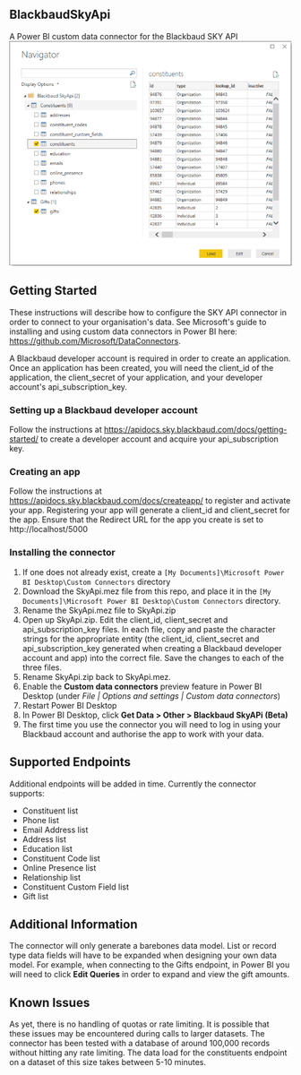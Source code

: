 ## BlackbaudSkyApi
A Power BI custom data connector for the Blackbaud SKY API
![PBIGetData](blobs/getdata.png "SKY API in Get Data")

## Getting Started
These instructions will describe how to configure the SKY API connector in order to connect to your organisation's data. See Microsoft's guide to installing and using custom data connectors in Power BI here: https://github.com/Microsoft/DataConnectors.

A Blackbaud developer account is required in order to create an application. Once an application has been created, you will need the client_id of the application, the client_secret of your application, and your developer account's api_subscription_key.

### Setting up a Blackbaud developer account
Follow the instructions at https://apidocs.sky.blackbaud.com/docs/getting-started/ to create a developer account and acquire your api_subscription key.

### Creating an app
Follow the instructions at https://apidocs.sky.blackbaud.com/docs/createapp/ to register and activate your app. Registering your app will generate a client_id and client_secret for the app. Ensure that the Redirect URL for the app you create is set to http://localhost/5000

### Installing the connector
1. If one does not already exist, create a `[My Documents]\Microsoft Power BI Desktop\Custom Connectors` directory
2. Download the SkyApi.mez file from this repo, and place it in the `[My Documents]\Microsoft Power BI Desktop\Custom Connectors` directory.
3. Rename the SkyApi.mez file to SkyApi.zip
4. Open up SkyApi.zip. Edit the client_id, client_secret and api_subscription_key files. In each file, copy and paste the character strings for the appropriate entity (the client_id, client_secret and api_subscription_key generated when creating a Blackbaud developer account and app) into the correct file. Save the changes to each of the three files.
5. Rename SkyApi.zip back to SkyApi.mez.
4. Enable the **Custom data connectors** preview feature in Power BI Desktop (under *File | Options and settings | Custom data connectors*)
8. Restart Power BI Desktop
9. In Power BI Desktop, click **Get Data > Other > Blackbaud SkyAPi (Beta)**
10. The first time you use the connector you will need to log in using your Blackbaud account and authorise the app to work with your data.

## Supported Endpoints
Additional endpoints will be added in time. Currently the connector supports:
* Constituent list
* Phone list
* Email Address list
* Address list
* Education list
* Constituent Code list
* Online Presence list
* Relationship list
* Constituent Custom Field list
* Gift list

## Additional Information
The connector will only generate a barebones data model. List or record type data fields will have to be expanded when designing your own data model. For example, when connecting to the Gifts endpoint, in Power BI you will need to click **Edit Queries** in order to expand and view the gift amounts.

## Known Issues
As yet, there is no handling of quotas or rate limiting. It is possible that these issues may be encountered during calls to larger datasets. The connector has been tested with a database of around 100,000 records without hitting any rate limiting. The data load for the constituents endpoint on a dataset of this size takes between 5-10 minutes.
